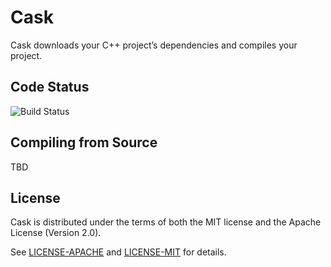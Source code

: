 # Cask

Cask downloads your C++ project’s dependencies and compiles your project.

## Code Status
![Build Status](https://github.com/ismaelJimenez/cask/actions/workflows/ci.yml/badge.svg) 

## Compiling from Source
TBD

## License

Cask is distributed under the terms of both the MIT license and the Apache License (Version 2.0).

See [LICENSE-APACHE](LICENSE-APACHE) and [LICENSE-MIT](LICENSE-MIT) for details.
